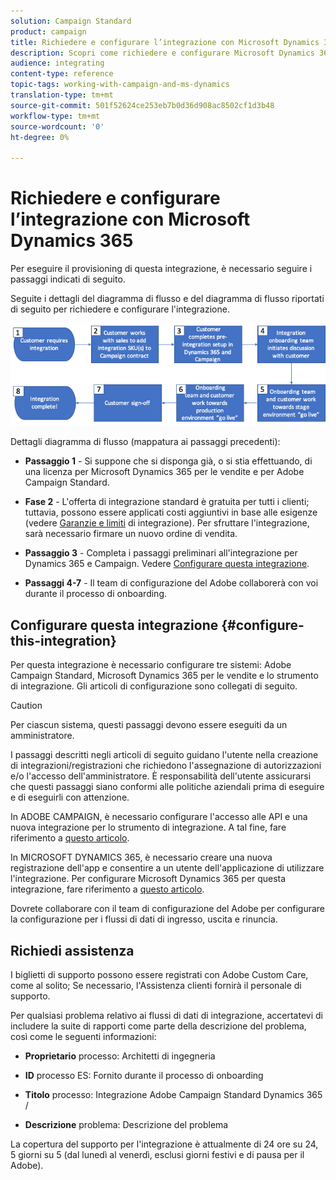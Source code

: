```yaml
---
solution: Campaign Standard
product: campaign
title: Richiedere e configurare l’integrazione con Microsoft Dynamics 365
description: Scopri come richiedere e configurare Microsoft Dynamics 365 con integrazione Campaign Standard
audience: integrating
content-type: reference
topic-tags: working-with-campaign-and-ms-dynamics
translation-type: tm+mt
source-git-commit: 501f52624ce253eb7b0d36d908ac8502cf1d3b48
workflow-type: tm+mt
source-wordcount: '0'
ht-degree: 0%

---
```



# Richiedere e configurare l’integrazione con Microsoft Dynamics 365

Per eseguire il provisioning di questa integrazione, è necessario seguire i passaggi indicati di seguito.

Seguite i dettagli del diagramma di flusso e del diagramma di flusso riportati di seguito per richiedere e configurare l&#39;integrazione.

![](assets/provisioning-wf.png)

Dettagli diagramma di flusso (mappatura ai passaggi precedenti):

* **Passaggio 1** - Si suppone che si disponga già, o si stia effettuando, di una licenza per Microsoft Dynamics 365 per le vendite e per  Adobe Campaign Standard.

* **Fase 2** - L&#39;offerta di integrazione standard è gratuita per tutti i clienti; tuttavia, possono essere applicati costi aggiuntivi in base alle esigenze (vedere  [Garanzie e limiti](../../integrating/using/ms-dynamics-365-integration-guardrails.md) di integrazione). Per sfruttare l&#39;integrazione, sarà necessario firmare un nuovo ordine di vendita.

* **Passaggio 3** - Completa i passaggi preliminari all&#39;integrazione per Dynamics 365 e Campaign. Vedere [Configurare questa integrazione](#configure-this-integration).

* **Passaggi 4-7**  - Il team di configurazione del Adobe  collaborerà con voi durante il processo di onboarding.

## Configurare questa integrazione {#configure-this-integration}

Per questa integrazione è necessario configurare tre sistemi:  Adobe Campaign Standard, Microsoft Dynamics 365 per le vendite e lo strumento di integrazione. Gli articoli di configurazione sono collegati di seguito.

>[!CAUTION]
>
>Per ciascun sistema, questi passaggi devono essere eseguiti da un amministratore.
>
>I passaggi descritti negli articoli di seguito guidano l&#39;utente nella creazione di integrazioni/registrazioni che richiedono l&#39;assegnazione di autorizzazioni e/o l&#39;accesso dell&#39;amministratore.  È responsabilità dell&#39;utente assicurarsi che questi passaggi siano conformi alle politiche aziendali prima di eseguire e di eseguirli con attenzione.

In  ADOBE CAMPAIGN, è necessario configurare l&#39;accesso alle API e una nuova integrazione per lo strumento di integrazione. A tal fine, fare riferimento a [questo articolo](../../integrating/using/configure-adobe-io-for-ms-dynamic.md).

In MICROSOFT DYNAMICS 365, è necessario creare una nuova registrazione dell&#39;app e consentire a un utente dell&#39;applicazione di utilizzare l&#39;integrazione.  Per configurare Microsoft Dynamics 365 per questa integrazione, fare riferimento a [questo articolo](../../integrating/using/configure-microsoft-dynamics-365-for-campaign-integration.md).

Dovrete collaborare con il team di configurazione del Adobe  per configurare la configurazione per i flussi di dati di ingresso, uscita e rinuncia.


## Richiedi assistenza

I biglietti di supporto possono essere registrati con  Adobe Custom Care, come al solito; Se necessario, l&#39;Assistenza clienti fornirà il personale di supporto.

Per qualsiasi problema relativo ai flussi di dati di integrazione, accertatevi di includere la suite di rapporti come parte della descrizione del problema, così come le seguenti informazioni:

* **Proprietario** processo: Architetti di ingegneria

* **ID** processo ES: Fornito durante il processo di onboarding

* **Titolo** processo: Integrazione Adobe Campaign Standard Dynamics 365 /

* **Descrizione** problema: Descrizione del problema

La copertura del supporto per l&#39;integrazione è attualmente di 24 ore su 24, 5 giorni su 5 (dal lunedì al venerdì, esclusi  giorni festivi e di pausa per il Adobe).